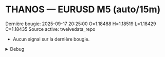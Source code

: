 # THANOS — EURUSD M5 (auto/15m)
Dernière bougie: 2025-09-17 20:25:00  O=1.18488  H=1.18519  L=1.18429  C=1.18435
Source active: twelvedata_repo

- Aucun signal sur la dernière bougie.

<details><summary>Debug</summary>

- TD_API_KEY manquant.

</details>
